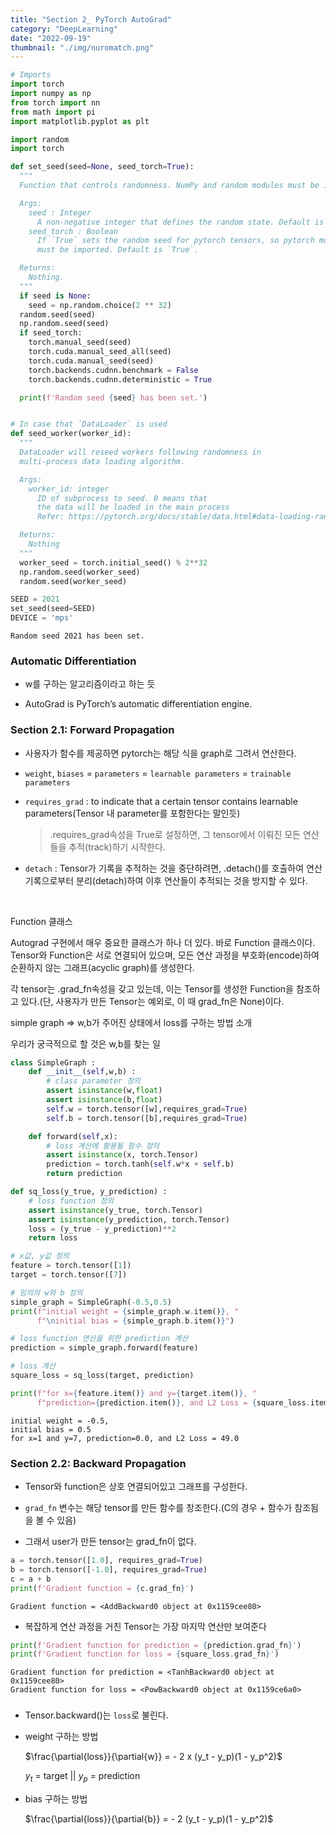 ```yaml
---
title: "Section 2_ PyTorch AutoGrad"
category: "DeepLearning"
date: "2022-09-19"
thumbnail: "./img/nuromatch.png"
---
```


```python
# Imports
import torch
import numpy as np
from torch import nn
from math import pi
import matplotlib.pyplot as plt

import random
import torch

def set_seed(seed=None, seed_torch=True):
  """
  Function that controls randomness. NumPy and random modules must be imported.

  Args:
    seed : Integer
      A non-negative integer that defines the random state. Default is `None`.
    seed_torch : Boolean
      If `True` sets the random seed for pytorch tensors, so pytorch module
      must be imported. Default is `True`.

  Returns:
    Nothing.
  """
  if seed is None:
    seed = np.random.choice(2 ** 32)
  random.seed(seed)
  np.random.seed(seed)
  if seed_torch:
    torch.manual_seed(seed)
    torch.cuda.manual_seed_all(seed)
    torch.cuda.manual_seed(seed)
    torch.backends.cudnn.benchmark = False
    torch.backends.cudnn.deterministic = True

  print(f'Random seed {seed} has been set.')


# In case that `DataLoader` is used
def seed_worker(worker_id):
  """
  DataLoader will reseed workers following randomness in
  multi-process data loading algorithm.

  Args:
    worker_id: integer
      ID of subprocess to seed. 0 means that
      the data will be loaded in the main process
      Refer: https://pytorch.org/docs/stable/data.html#data-loading-randomness for more details

  Returns:
    Nothing
  """
  worker_seed = torch.initial_seed() % 2**32
  np.random.seed(worker_seed)
  random.seed(worker_seed)
```

```python
SEED = 2021
set_seed(seed=SEED)
DEVICE = 'mps'
```

    Random seed 2021 has been set.

### Automatic Differentiation

- w를 구하는 알고리즘이라고 하는 듯

- AutoGrad is PyTorch’s automatic differentiation engine.

### Section 2.1: Forward Propagation

- 사용자가 함수를 제공하면 pytorch는 해당 식을 graph로 그려서 연산한다.

- `weight`, `biases` = `parameters` = `learnable parameters` = `trainable parameters`

- `requires_grad` : to indicate that a certain tensor contains learnable parameters(Tensor 내 parameter를 포함한다는 말인듯)

  > .requires_grad속성을 True로 설정하면, 그 tensor에서 이뤄진 모든 연산들을 추적(track)하기 시작한다.

- `detach` : Tensor가 기록을 추적하는 것을 중단하려면, .detach()를 호출하여 연산 기록으로부터 분리(detach)하여 이후 연산들이 추적되는 것을 방지할 수 있다.

<br/>

Function 클래스

Autograd 구현에서 매우 중요한 클래스가 하나 더 있다. 바로 Function 클래스이다. Tensor와 Function은 서로 연결되어 있으며, 모든 연산 과정을 부호화(encode)하여 순환하지 않는 그래프(acyclic graph)를 생성한다.

각 tensor는 .grad_fn속성을 갖고 있는데, 이는 Tensor를 생성한 Function을 참조하고 있다.(단, 사용자가 만든 Tensor는 예외로, 이 때 grad_fn은 None)이다.

simple graph => w,b가 주어진 상태에서 loss를 구하는 방법 소개

우리가 궁극적으로 할 것은 w,b를 찾는 일

```python
class SimpleGraph :
    def __init__(self,w,b) :
        # class parameter 정의
        assert isinstance(w,float)
        assert isinstance(b,float)
        self.w = torch.tensor([w],requires_grad=True)
        self.b = torch.tensor([b],requires_grad=True)

    def forward(self,x):
        # loss 계산에 활용될 함수 정의
        assert isinstance(x, torch.Tensor)
        prediction = torch.tanh(self.w*x + self.b)
        return prediction

def sq_loss(y_true, y_prediction) :
    # loss function 정의
    assert isinstance(y_true, torch.Tensor)
    assert isinstance(y_prediction, torch.Tensor)
    loss = (y_true - y_prediction)**2
    return loss

# x값, y값 정의
feature = torch.tensor([1])
target = torch.tensor([7])

# 임의의 w와 b 정의
simple_graph = SimpleGraph(-0.5,0.5)
print(f"initial weight = {simple_graph.w.item()}, "
      f"\ninitial bias = {simple_graph.b.item()}")

# loss function 연산을 위한 prediction 계산
prediction = simple_graph.forward(feature)

# loss 계산
square_loss = sq_loss(target, prediction)

print(f"for x={feature.item()} and y={target.item()}, "
      f"prediction={prediction.item()}, and L2 Loss = {square_loss.item()}")
```

    initial weight = -0.5,
    initial bias = 0.5
    for x=1 and y=7, prediction=0.0, and L2 Loss = 49.0

### Section 2.2: Backward Propagation

- Tensor와 function은 상호 연결되어있고 그래프를 구성한다.

- `grad_fn` 변수는 해당 tensor를 만든 함수를 창조한다.(C의 경우 + 함수가 참조됨을 볼 수 있음)

- 그래서 user가 만든 tensor는 grad_fn이 없다.

```python
a = torch.tensor([1.0], requires_grad=True)
b = torch.tensor([-1.0], requires_grad=True)
c = a + b
print(f'Gradient function = {c.grad_fn}')
```

    Gradient function = <AddBackward0 object at 0x1159cee80>

- 복잡하게 연산 과정을 거친 Tensor는 가장 마지막 연산만 보여준다

```python
print(f'Gradient function for prediction = {prediction.grad_fn}')
print(f'Gradient function for loss = {square_loss.grad_fn}')
```

    Gradient function for prediction = <TanhBackward0 object at 0x1159cee80>
    Gradient function for loss = <PowBackward0 object at 0x1159ce6a0>

###

- Tensor.backward()는 `loss`로 불린다.

- weight 구하는 방법

  $\frac{\partial{loss}}{\partial{w}} = - 2 x (y_t - y_p)(1 - y_p^2)$

  $y_t$ = target || $y_p$ = prediction

- bias 구하는 방법

  $\frac{\partial{loss}}{\partial{b}} = - 2 (y_t - y_p)(1 - y_p^2)$
